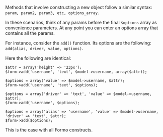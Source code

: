 Methods that involve constructing a new object follow a similar syntax: `param, param2, param3, etc, options_array`.

In these scenarios, think of any params before the final `$options` array as convenience parameters. At any point you can enter an options array that contains all the params.

For instance, consider the `add()` function. Its options are the following: `add(alias, driver, value, options)`.

Here the following are identical:

	$attr = array('height' => '23px');
	$form->add('username', 'text', $model->username, array($attr));
	
	$options = array('value' => $model->username, $attr);
	$form->add('username', 'text', $options);
	
	$options = array('driver' => 'text', 'value' => $model->username, $attr);
	$form->add('username', $options);
	
	$options = array('alias' => 'username', 'value' => $model->username, 'driver' => 'text', $attr);
	$form->add($options);
	
This is the case with all Formo constructs.